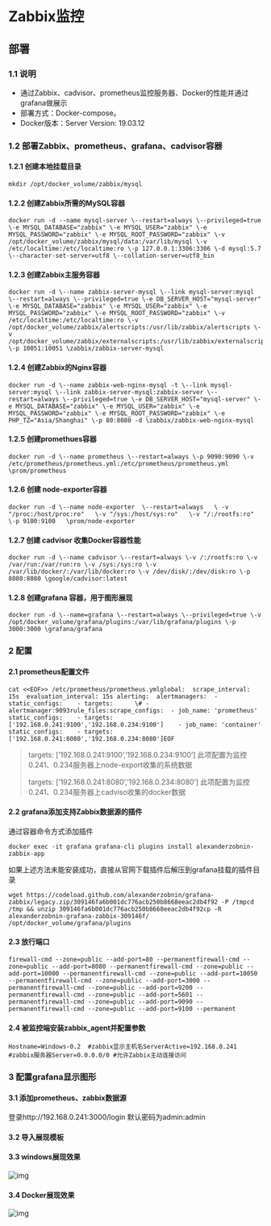 # Zabbix监控

## 部署

### 1.1 说明

- 通过Zabbix、cadvisor、prometheus监控服务器、Docker的性能并通过grafana做展示
- 部署方式：Docker-compose。
- Docker版本：Server Version: 19.03.12

### 1.2 部署Zabbix、prometheus、grafana、cadvisor容器

#### 1.2.1 创建本地挂载目录

```shell
mkdir /opt/docker_volume/zabbix/mysql
```

#### 1.2.2 创建Zabbix所需的MySQL容器

```shell
docker run -d --name mysql-server \--restart=always \--privileged=true \-e MYSQL_DATABASE="zabbix" \-e MYSQL_USER="zabbix" \-e MYSQL_PASSWORD="zabbix" \-e MYSQL_ROOT_PASSWORD="zabbix" \-v /opt/docker_volume/zabbix/mysql/data:/var/lib/mysql \-v /etc/localtime:/etc/localtime:ro \-p 127.0.0.1:3306:3306 \-d mysql:5.7 \--character-set-server=utf8 \--collation-server=utf8_bin
```

#### 1.2.3 创建Zabbix主服务容器

```shell
docker run -d \--name zabbix-server-mysql \--link mysql-server:mysql \--restart=always \--privileged=true \-e DB_SERVER_HOST="mysql-server" \-e MYSQL_DATABASE="zabbix" \-e MYSQL_USER="zabbix" \-e MYSQL_PASSWORD="zabbix" \-e MYSQL_ROOT_PASSWORD="zabbix" \-v /etc/localtime:/etc/localtime:ro \-v /opt/docker_volume/zabbix/alertscripts:/usr/lib/zabbix/alertscripts \-v /opt/docker_volume/zabbix/externalscripts:/usr/lib/zabbix/externalscripts \-p 10051:10051 \zabbix/zabbix-server-mysql
```

#### 1.2.4 创建Zabbix的Nginx容器

```shell
docker run -d \--name zabbix-web-nginx-mysql -t \--link mysql-server:mysql \--link zabbix-server-mysql:zabbix-server \--restart=always \--privileged=true \-e DB_SERVER_HOST="mysql-server" \-e MYSQL_DATABASE="zabbix" \-e MYSQL_USER="zabbix" \-e MYSQL_PASSWORD="zabbix" \-e MYSQL_ROOT_PASSWORD="zabbix" \-e PHP_TZ="Asia/Shanghai" \-p 80:8080 -d \zabbix/zabbix-web-nginx-mysql
```

#### 1.2.5 创建promethues容器

```shell
docker run -d \--name prometheus \--restart=always \-p 9090:9090 \-v /etc/prometheus/prometheus.yml:/etc/prometheus/prometheus.yml \prom/prometheus
```

#### 1.2.6 创建 node-exporter容器

```shell
docker run -d \--name node-exporter  \--restart=always   \ -v "/proc:/host/proc:ro"   \-v "/sys:/host/sys:ro"   \-v "/:/rootfs:ro"   \-p 9100:9100   \prom/node-exporter
```

#### 1.2.7 创建 cadvisor 收集Docker容器性能

```shell
docker run -d \--name cadvisor \--restart=always \-v /:/rootfs:ro \-v /var/run:/var/run:ro \-v /sys:/sys:ro \-v /var/lib/docker/:/var/lib/docker:ro \-v /dev/disk/:/dev/disk:ro \-p 8080:8080 \google/cadvisor:latest
```

#### 1.2.8 创建grafana 容器，用于图形展现

```shell
docker run -d \--name=grafana \--restart=always \--privileged=true \-v /opt/docker_volume/grafana/plugins:/var/lib/grafana/plugins \-p 3000:3000 \grafana/grafana
```

### 2 配置

#### 2.1 prometheus配置文件

```shell
cat <<EOF>> /etc/prometheus/prometheus.ymlglobal:  scrape_interval:     15s  evaluation_interval: 15s alerting:  alertmanagers:  - static_configs:    - targets:      \# - alertmanager:9093rule_files:scrape_configs:  - job_name: 'prometheus'    static_configs:    - targets: ['192.168.0.241:9100','192.168.0.234:9100']    - job_name: 'container'    static_configs:    - targets: ['192.168.0.241:8080','192.168.0.234:8080']EOF
```

> targets: [‘192.168.0.241:9100’,’192.168.0.234:9100’] 此项配置为监控0.241、0.234服务器上node-export收集的系统数据
>
> targets: [‘192.168.0.241:8080’,’192.168.0.234:8080’] 此项配置为监控0.241、0.234服务器上cadviso收集的docker数据

#### 2.2 grafana添加支持Zabbix数据源的插件

通过容器命令方式添加插件

```shell
docker exec -it grafana grafana-cli plugins install alexanderzobnin-zabbix-app
```

如果上述方法未能安装成功，直接从官网下载插件后解压到grafana挂载的插件目录

```shell
wget https://codeload.github.com/alexanderzobnin/grafana-zabbix/legacy.zip/309146fa6b001dc776acb250b8668eeac2db4f92 -P /tmpcd /tmp && unzip 309146fa6b001dc776acb250b8668eeac2db4f92cp -R alexanderzobnin-grafana-zabbix-309146f/ /opt/docker_volume/grafana/plugins
```

#### 2.3 放行端口

```shell
firewall-cmd --zone=public --add-port=80 --permanentfirewall-cmd --zone=public --add-port=8080 --permanentfirewall-cmd --zone=public --add-port=10000 --permanentfirewall-cmd --zone=public --add-port=10050 --permanentfirewall-cmd --zone=public --add-port=3000 --permanentfirewall-cmd --zone=public --add-port=9200 --permanentfirewall-cmd --zone=public --add-port=5601 --permanentfirewall-cmd --zone=public --add-port=9090 --permanentfirewall-cmd --zone=public --add-port=9100 --permanent
```

#### 2.4 被监控端安装zabbix_agent并配置参数

```
Hostname=Windows-0.2  #zabbix显示主机名ServerActive=192.168.0.241 #zabbix服务器Server=0.0.0.0/0 #允许Zabbix主动连接访问
```

### 3 配置grafana显示图形

#### 3.1 添加prometheus、zabbix数据源

登录http://192.168.0.241:3000/login 默认密码为admin:admin

#### 3.2 导入展现模板

#### 3.3 windows展现效果

![img](http://192.168.0.234:8000/images/1/23/image-20200729140852482.png)

#### 3.4 Docker展现效果

![img](http://192.168.0.234:8000/images/1/23/image-20200729141110719.png)
